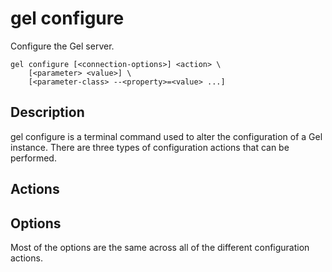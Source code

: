 # gel configure

Configure the Gel server.

```cli-synopsis
gel configure [<connection-options>] <action> \
    [<parameter> <value>] \
    [<parameter-class> --<property>=<value> ...]
```

## Description

gel configure is a terminal command used to alter the configuration of a Gel instance. There are three types of configuration actions that can be performed.

## Actions

## Options

Most of the options are the same across all of the different configuration actions.

